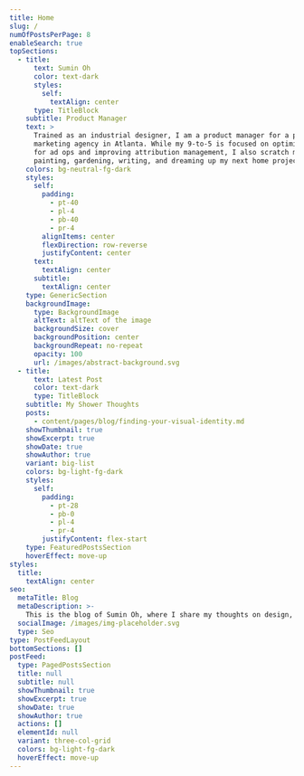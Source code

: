 ```yaml
---
title: Home
slug: /
numOfPostsPerPage: 8
enableSearch: true
topSections:
  - title:
      text: Sumin Oh
      color: text-dark
      styles:
        self:
          textAlign: center
      type: TitleBlock
    subtitle: Product Manager
    text: >
      Trained as an industrial designer, I am a product manager for a performance 
      marketing agency in Atlanta. While my 9-to-5 is focused on optimizing workflows 
      for ad ops and improving attribution management, I also scratch my creative itch through 
      painting, gardening, writing, and dreaming up my next home project.
    colors: bg-neutral-fg-dark
    styles:
      self:
        padding:
          - pt-40
          - pl-4
          - pb-40
          - pr-4
        alignItems: center
        flexDirection: row-reverse
        justifyContent: center
      text:
        textAlign: center
      subtitle:
        textAlign: center
    type: GenericSection
    backgroundImage:
      type: BackgroundImage
      altText: altText of the image
      backgroundSize: cover
      backgroundPosition: center
      backgroundRepeat: no-repeat
      opacity: 100
      url: /images/abstract-background.svg
  - title:
      text: Latest Post
      color: text-dark
      type: TitleBlock
    subtitle: My Shower Thoughts
    posts:
      - content/pages/blog/finding-your-visual-identity.md
    showThumbnail: true
    showExcerpt: true
    showDate: true
    showAuthor: true
    variant: big-list
    colors: bg-light-fg-dark
    styles:
      self:
        padding:
          - pt-28
          - pb-0
          - pl-4
          - pr-4
        justifyContent: flex-start
    type: FeaturedPostsSection
    hoverEffect: move-up
styles:
  title:
    textAlign: center
seo:
  metaTitle: Blog
  metaDescription: >-
    This is the blog of Sumin Oh, where I share my thoughts on design, work, and the philosophies that shape the way I live.
  socialImage: /images/img-placeholder.svg
  type: Seo
type: PostFeedLayout
bottomSections: []
postFeed:
  type: PagedPostsSection
  title: null
  subtitle: null
  showThumbnail: true
  showExcerpt: true
  showDate: true
  showAuthor: true
  actions: []
  elementId: null
  variant: three-col-grid
  colors: bg-light-fg-dark
  hoverEffect: move-up
---
```

